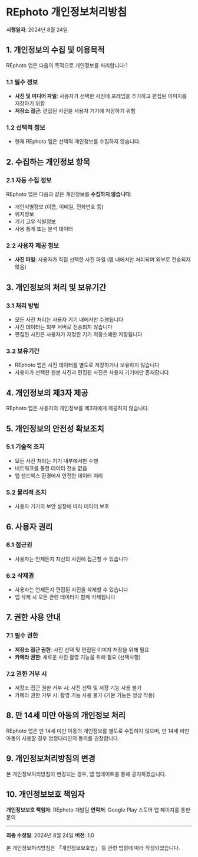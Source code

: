 # REphoto 개인정보처리방침

**시행일자**: 2024년 8월 24일

## 1. 개인정보의 수집 및 이용목적

REphoto 앱은 다음의 목적으로 개인정보를 처리합니다:1

### 1.1 필수 정보
- **사진 및 미디어 파일**: 사용자가 선택한 사진에 프레임을 추가하고 편집된 이미지를 저장하기 위함
- **저장소 접근**: 편집된 사진을 사용자 기기에 저장하기 위함

### 1.2 선택적 정보
- 현재 REphoto 앱은 선택적 개인정보를 수집하지 않습니다.

## 2. 수집하는 개인정보 항목

### 2.1 자동 수집 정보
REphoto 앱은 다음과 같은 개인정보를 **수집하지 않습니다**:
- 개인식별정보 (이름, 이메일, 전화번호 등)
- 위치정보
- 기기 고유 식별정보
- 사용 통계 또는 분석 데이터

### 2.2 사용자 제공 정보
- **사진 파일**: 사용자가 직접 선택한 사진 파일 (앱 내에서만 처리되며 외부로 전송되지 않음)

## 3. 개인정보의 처리 및 보유기간

### 3.1 처리 방법
- 모든 사진 처리는 사용자 기기 내에서만 수행됩니다
- 사진 데이터는 외부 서버로 전송되지 않습니다
- 편집된 사진은 사용자가 지정한 기기 저장소에만 저장됩니다

### 3.2 보유기간
- REphoto 앱은 사진 데이터를 별도로 저장하거나 보유하지 않습니다
- 사용자가 선택한 원본 사진과 편집된 사진은 사용자 기기에만 존재합니다

## 4. 개인정보의 제3자 제공

REphoto 앱은 사용자의 개인정보를 제3자에게 제공하지 않습니다.

## 5. 개인정보의 안전성 확보조치

### 5.1 기술적 조치
- 모든 사진 처리는 기기 내부에서만 수행
- 네트워크를 통한 데이터 전송 없음
- 앱 샌드박스 환경에서 안전한 데이터 처리

### 5.2 물리적 조치
- 사용자 기기의 보안 설정에 따라 데이터 보호

## 6. 사용자 권리

### 6.1 접근권
- 사용자는 언제든지 자신의 사진에 접근할 수 있습니다

### 6.2 삭제권
- 사용자는 언제든지 편집된 사진을 삭제할 수 있습니다
- 앱 삭제 시 모든 관련 데이터가 함께 삭제됩니다

## 7. 권한 사용 안내

### 7.1 필수 권한
- **저장소 접근 권한**: 사진 선택 및 편집된 이미지 저장을 위해 필요
- **카메라 권한**: 새로운 사진 촬영 기능을 위해 필요 (선택사항)

### 7.2 권한 거부 시
- 저장소 접근 권한 거부 시: 사진 선택 및 저장 기능 사용 불가
- 카메라 권한 거부 시: 촬영 기능 사용 불가 (기본 기능은 정상 작동)

## 8. 만 14세 미만 아동의 개인정보 처리

REphoto 앱은 만 14세 미만 아동의 개인정보를 별도로 수집하지 않으며, 만 14세 미만 아동이 사용할 경우 법정대리인의 동의를 권장합니다.

## 9. 개인정보처리방침의 변경

본 개인정보처리방침이 변경되는 경우, 앱 업데이트를 통해 공지하겠습니다.

## 10. 개인정보보호 책임자

**개인정보보호 책임자**: REphoto 개발팀
**연락처**: Google Play 스토어 앱 페이지를 통한 문의

---

**최종 수정일**: 2024년 8월 24일
**버전**: 1.0

본 개인정보처리방침은 「개인정보보호법」 등 관련 법령에 따라 작성되었습니다.